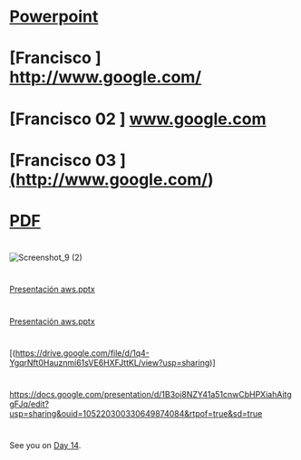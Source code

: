 

# [Powerpoint ]( https://docs.google.com/presentation/d/e/2PACX-1vTy6CNULzBg0B4dJilB96jC_St2D4ZCbfedv6FS1HbRFzvUeUrkKmB3ap5IaHknnw/pub?start=true&loop=true&delayms=2000)


# [Francisco ] <a href="http://www.google.com/" target="_blank">http://www.google.com/</a>
#

# [Francisco 02 ] <a href="www.google.com" onclick="return ! window.open(this.href);">www.google.com</a>


# [Francisco 03 ] <a href="https://docs.google.com/presentation/d/e/2PACX-1vTy6CNULzBg0B4dJilB96jC_St2D4ZCbfedv6FS1HbRFzvUeUrkKmB3ap5IaHknnw/pub?start=true&loop=true&delayms=2000 " target="_blank">(http://www.google.com/</a>)
#

  
 # [PDF  ]( https://github.com/MisDiasdeDevOps/AWS-001/files/8758572/Desafio.I.-.Semana.II.-.Fase.I.-.Windows.-.Analisis.de.Procesos.en.Memoria.Virtual.con.VMMAP.y.en.RAM.Monitoreo.pdf)
#


  
  
  
![Screenshot_9 (2)](https://user-images.githubusercontent.com/96561825/169445530-f4249210-44cb-42b8-8218-adb7fc117b5a.png)
#
#
[Presentación   aws.pptx](https://github.com/MisDiasdeDevOps/AWS-001/files/8735692/Presentacion.aws.pptx)
#
#
[Presentación   aws.pptx](https://github.com/MisDiasdeDevOps/AWS-001/files/8735693/Presentacion.aws.pptx)
#
#
#
[(https://drive.google.com/file/d/1q4-YgqrNft0Hauznmi61sVE6HXFJttKL/view?usp=sharing)]


###
#
https://docs.google.com/presentation/d/1B3oj8NZY41a51cnwCbHPXiahAitggFJq/edit?usp=sharing&ouid=105220300330649874084&rtpof=true&sd=true
#
##
#
#
#
##
#

See you on [Day 14](day14.md).
